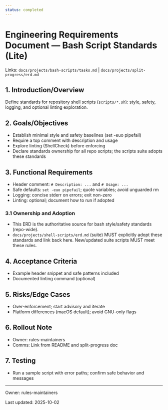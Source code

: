 ```yaml
---
status: completed
---
```

# Engineering Requirements Document — Bash Script Standards (Lite)

Links: `docs/projects/bash-scripts/tasks.md` | `docs/projects/split-progress/erd.md`

## 1. Introduction/Overview

Define standards for repository shell scripts (`scripts/*.sh`): style, safety, logging, and optional linting exploration.

## 2. Goals/Objectives

- Establish minimal style and safety baselines (set -euo pipefail)
- Require a top comment with description and usage
- Explore linting (ShellCheck) before enforcing
- Declare standards ownership for all repo scripts; the scripts suite adopts these standards

## 3. Functional Requirements

- Header comment: `# Description: ...` and `# Usage: ...`
- Safe defaults: `set -euo pipefail`; quote variables; avoid unguarded rm
- Logging: concise stderr on errors; exit non-zero
- Linting: optional; document how to run if adopted

### 3.1 Ownership and Adoption

- This ERD is the authoritative source for bash style/safety standards (repo-wide).
- `docs/projects/shell-scripts/erd.md` (suite) MUST explicitly adopt these standards and link back here. New/updated suite scripts MUST meet these rules.

## 4. Acceptance Criteria

- Example header snippet and safe patterns included
- Documented linting command (optional)

## 5. Risks/Edge Cases

- Over-enforcement; start advisory and iterate
- Platform differences (macOS default); avoid GNU-only flags

## 6. Rollout Note

- Owner: rules-maintainers
- Comms: Link from README and split-progress doc

## 7. Testing

- Run a sample script with error paths; confirm safe behavior and messages

---

Owner: rules-maintainers

Last updated: 2025-10-02
